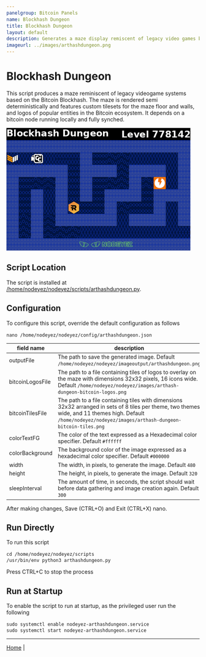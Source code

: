 ```yaml
---
panelgroup: Bitcoin Panels
name: Blockhash Dungeon
title: Blockhash Dungeon
layout: default
description: Generates a maze display remiscent of legacy video games based on the Bitcoin Blockhash. The maze is rendered semi deterministically and features customizable tilesets for the floor and walls and logos.
imageurl: ../images/arthashdungeon.png
---
```


# Blockhash Dungeon

This script produces a maze reminiscent of legacy videogame systems based on the
Bitcoin Blockhash.  The maze is rendered semi deterministically and features
custom tilesets for the maze floor and walls, and logos of popular entities in
the Bitcoin ecosystem. It depends on a bitcoin node running locally and fully
synched.

![sample image depicting a sample generated maze](../images/arthashdungeon.png)

## Script Location

The script is installed at 
[/home/nodeyez/nodeyez/scripts/arthashdungeon.py](../scripts/arthashdungeon.py). 

## Configuration

To configure this script, override the default configuration as follows

```shell
nano /home/nodeyez/nodeyez/config/arthashdungeon.json
```

| field name | description |
| --- | --- |
| outputFile | The path to save the generated image. Default `/home/nodeyez/nodeyez/imageoutput/arthashdungeon.png` |
| bitcoinLogosFile | The path to a file containing tiles of logos to overlay on the maze with dimensions 32x32 pixels, 16 icons wide. Default `/home/nodeyez/nodeyez/images/arthash-dungeon-bitcoin-logos.png` |
| bitcoinTilesFile | The path to a file containing tiles with dimensions 32x32 arranged in sets of 8 tiles per theme, two themes wide, and 11 themes high. Default `/home/nodeyez/nodeyez/images/arthash-dungeon-bitcoin-tiles.png` |
| colorTextFG | The color of the text expressed as a Hexadecimal color specifier. Default `#ffffff` |
| colorBackground | The background color of the image expressed as a hexadecimal color specifier. Default `#000000` |
| width | The width, in pixels, to generate the image. Default `480` |
| height | The height, in pixels, to generate the image. Default `320` |
| sleepInterval | The amount of time, in seconds, the script should wait before data gathering and image creation again. Default `300` |

After making changes, Save (CTRL+O) and Exit (CTRL+X) nano.

## Run Directly

To run this script

```shell
cd /home/nodeyez/nodeyez/scripts
/usr/bin/env python3 arthashdungeon.py
```

Press CTRL+C to stop the process

## Run at Startup

To enable the script to run at startup, as the privileged user run the following

```shell
sudo systemctl enable nodeyez-arthashdungeon.service
sudo systemctl start nodeyez-arthashdungeon.service
```

---

[Home](../) | 

